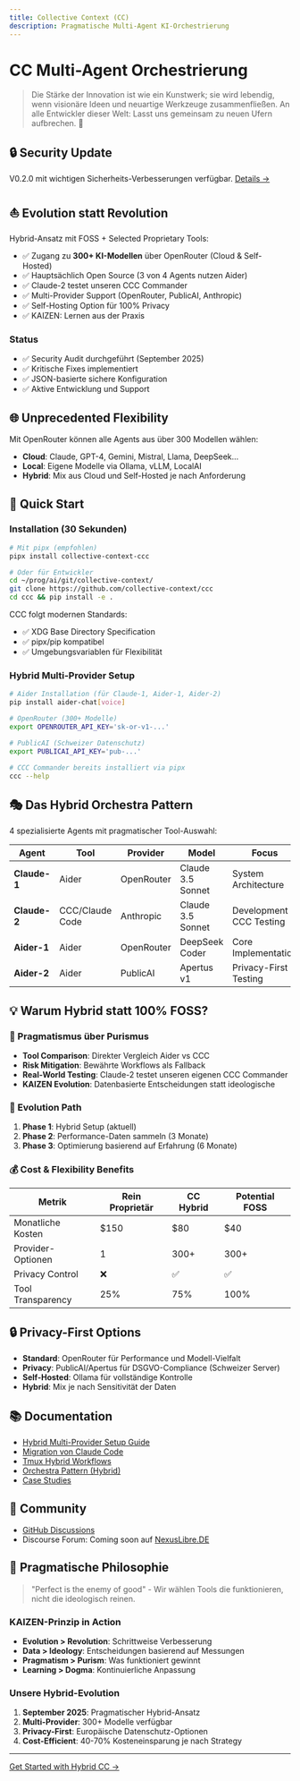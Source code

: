 ```yaml
---
title: Collective Context (CC)
description: Pragmatische Multi-Agent KI-Orchestrierung
---
```


# CC Multi-Agent Orchestrierung

> Die Stärke der Innovation ist wie ein Kunstwerk; sie wird lebendig, wenn visionäre Ideen und neuartige Werkzeuge zusammenfließen. An alle Entwickler dieser Welt: Lasst uns gemeinsam zu neuen Ufern aufbrechen. 🚀

## **🔒 Security Update**
V0.2.0 mit wichtigen Sicherheits-Verbesserungen verfügbar. [Details →](/security/notice)

## ⛵ **Evolution statt Revolution**
Hybrid-Ansatz mit FOSS + Selected Proprietary Tools:
- ✅ Zugang zu **300+ KI-Modellen** über OpenRouter (Cloud & Self-Hosted)
- ✅ Hauptsächlich Open Source (3 von 4 Agents nutzen Aider)
- ✅ Claude-2 testet unseren CCC Commander
- ✅ Multi-Provider Support (OpenRouter, PublicAI, Anthropic)
- ✅ Self-Hosting Option für 100% Privacy
- ✅ KAIZEN: Lernen aus der Praxis

### Status
- ✅ Security Audit durchgeführt (September 2025)
- ✅ Kritische Fixes implementiert
- ✅ JSON-basierte sichere Konfiguration
- ✅ Aktive Entwicklung und Support

## 🌐 Unprecedented Flexibility

Mit OpenRouter können alle Agents aus über 300 Modellen wählen:
- **Cloud**: Claude, GPT-4, Gemini, Mistral, Llama, DeepSeek...
- **Local**: Eigene Modelle via Ollama, vLLM, LocalAI
- **Hybrid**: Mix aus Cloud und Self-Hosted je nach Anforderung

## 🚀 Quick Start

### Installation (30 Sekunden)

```bash
# Mit pipx (empfohlen)
pipx install collective-context-ccc

# Oder für Entwickler
cd ~/prog/ai/git/collective-context/
git clone https://github.com/collective-context/ccc
cd ccc && pip install -e .
```

CCC folgt modernen Standards:
- ✅ XDG Base Directory Specification
- ✅ pipx/pip kompatibel
- ✅ Umgebungsvariablen für Flexibilität

### Hybrid Multi-Provider Setup

```bash
# Aider Installation (für Claude-1, Aider-1, Aider-2)
pip install aider-chat[voice]

# OpenRouter (300+ Modelle)
export OPENROUTER_API_KEY='sk-or-v1-...'

# PublicAI (Schweizer Datenschutz)
export PUBLICAI_API_KEY='pub-...'

# CCC Commander bereits installiert via pipx
ccc --help
```

## 🎭 Das Hybrid Orchestra Pattern

4 spezialisierte Agents mit pragmatischer Tool-Auswahl:

| Agent | Tool | Provider | Model | Focus |
|-------|------|----------|-------|-------|
| **Claude-1** | Aider | OpenRouter | Claude 3.5 Sonnet | System Architecture |
| **Claude-2** | CCC/Claude Code | Anthropic | Claude 3.5 Sonnet | Development + CCC Testing |
| **Aider-1** | Aider | OpenRouter | DeepSeek Coder | Core Implementation |
| **Aider-2** | Aider | PublicAI | Apertus v1 | Privacy-First Testing |

## 💡 Warum Hybrid statt 100% FOSS?

### 🎯 Pragmatismus über Purismus
- **Tool Comparison**: Direkter Vergleich Aider vs CCC
- **Risk Mitigation**: Bewährte Workflows als Fallback
- **Real-World Testing**: Claude-2 testet unseren eigenen CCC Commander
- **KAIZEN Evolution**: Datenbasierte Entscheidungen statt ideologische

### 🔄 Evolution Path
1. **Phase 1**: Hybrid Setup (aktuell)
2. **Phase 2**: Performance-Daten sammeln (3 Monate)
3. **Phase 3**: Optimierung basierend auf Erfahrung (6 Monate)

### 💰 Cost & Flexibility Benefits

| Metrik | Rein Proprietär | CC Hybrid | Potential FOSS |
|--------|-----------------|-----------|----------------|
| Monatliche Kosten | $150 | $80 | $40 |
| Provider-Optionen | 1 | 300+ | 300+ |
| Privacy Control | ❌ | ✅ | ✅ |
| Tool Transparency | 25% | 75% | 100% |

## 🔒 Privacy-First Options

- **Standard**: OpenRouter für Performance und Modell-Vielfalt
- **Privacy**: PublicAI/Apertus für DSGVO-Compliance (Schweizer Server)
- **Self-Hosted**: Ollama für vollständige Kontrolle
- **Hybrid**: Mix je nach Sensitivität der Daten

## 📚 Documentation

- [Hybrid Multi-Provider Setup Guide](/guides/multi-provider-setup/)
- [Migration von Claude Code](/guides/migration-from-claude-code/)
- [Tmux Hybrid Workflows](/agents/tmux-workflows/)
- [Orchestra Pattern (Hybrid)](/patterns/orchestra/)
- [Case Studies](/case-studies/)

## 💬 Community

- [GitHub Discussions](https://github.com/collective-context/ccc/discussions)
- Discourse Forum: Coming soon auf [NexusLibre.DE](https://NexusLibre.DE)

## 🤝 Pragmatische Philosophie

> "Perfect is the enemy of good" - Wir wählen Tools die funktionieren, nicht die ideologisch reinen.

### KAIZEN-Prinzip in Action
- **Evolution > Revolution**: Schrittweise Verbesserung
- **Data > Ideology**: Entscheidungen basierend auf Messungen
- **Pragmatism > Purism**: Was funktioniert gewinnt
- **Learning > Dogma**: Kontinuierliche Anpassung

### Unsere Hybrid-Evolution
1. **September 2025**: Pragmatischer Hybrid-Ansatz
2. **Multi-Provider**: 300+ Modelle verfügbar
3. **Privacy-First**: Europäische Datenschutz-Optionen
4. **Cost-Efficient**: 40-70% Kosteneinsparung je nach Strategy

---

[Get Started with Hybrid CC →](https://github.com/collective-context/ccc)

